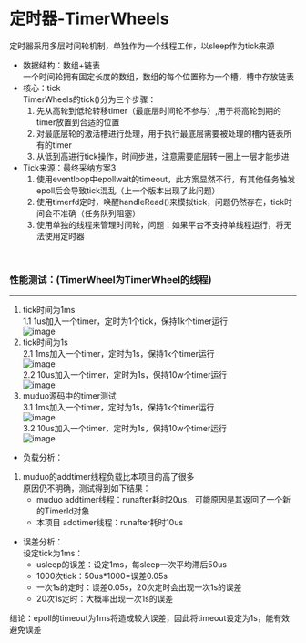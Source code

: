 # 定时器-TimerWheels
定时器采用多层时间轮机制，单独作为一个线程工作，以sleep作为tick来源  
- 数据结构：数组+链表   
一个时间轮拥有固定长度的数组，数组的每个位置称为一个槽，槽中存放链表
- 核心：tick  
TimerWheels的tick()分为三个步骤：
  1. 先从高轮到低轮转移timer（最底层时间轮不参与）,用于将高轮到期的timer放置到合适的位置
  2. 对最底层轮的激活槽进行处理，用于执行最底层需要被处理的槽内链表所有的timer
  3. 从低到高进行tick操作，时间步进，注意需要底层转一圈上一层才能步进
- Tick来源：最终采纳方案3
  1. 使用eventloop中epollwait的timeout，此方案显然不行，有其他任务触发epoll后会导致tick混乱（上一个版本出现了此问题）  
  2. 使用timerfd定时，唤醒handleRead()来模拟tick，问题仍然存在，tick时间会不准确（任务队列阻塞） 
  3. 使用单独的线程来管理时间轮，问题：如果平台不支持单线程运行，将无法使用定时器   
<br />

### 性能测试：(TimerWheel为TimerWheel的线程)
___

1. tick时间为1ms  
  1.1  1us加入一个timer，定时为1个tick，保持1k个timer运行  
    ![image](https://user-images.githubusercontent.com/28748767/158993021-28bb0b6c-c139-41f7-8135-2f0fff1bf197.png)  
2. tick时间为1s  
  2.1  1ms加入一个timer，定时为1s，保持1k个timer运行  
    ![image](https://user-images.githubusercontent.com/28748767/158993054-77e7ea52-024b-4a91-9813-8f1b23f6ec94.png)  
  2.2  10us加入一个timer，定时为1s，保持10w个timer运行   
    ![image](https://user-images.githubusercontent.com/28748767/158993169-cb766a3e-2a83-4de1-85f1-282cae9ebf50.png)  
3. muduo源码中的timer测试  
  3.1  1ms加入一个timer，定时为1s，保持1k个timer运行  
    ![image](https://user-images.githubusercontent.com/28748767/158811942-324b8f36-6b64-4a35-935b-39228048264f.png)  
  3.2  10us加入一个timer，定时为1s，保持10w个timer运行  
    ![image](https://user-images.githubusercontent.com/28748767/158812004-3a05b70d-e898-41ba-9843-afb2aab2ffd1.png)  
- 负载分析：
1. muduo的addtimer线程负载比本项目的高了很多  
  原因仍不明确，测试得到如下结果：  
   - muduo addtimer线程：runafter耗时20us，可能原因是其返回了一个新的TimerId对象  
   - 本项目 addtimer线程：runafter耗时10us  
- 误差分析：  
设定tick为1ms：
  - usleep的误差：设定1ms，每sleep一次平均滞后50us  
  - 1000次tick：50us*1000=误差0.05s
  - 一次1s的定时：误差0.05s，20次定时会出现一次1s的误差
  - 20次1s定时：大概率出现一次1s的误差  
  
结论：epoll的timeout为1ms将造成较大误差，因此将timeout设定为1s，能有效避免误差

